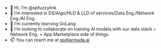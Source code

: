 - 👋 Hi, I’m @spfuzzylink
- 👀 I’m interested in DS/Algo/HLD & LLD of services/Data Eng./Network Eng./AI Eng.
- 🌱 I’m currently learning GoLang
- 💞️ I’m looking to collaborate on training AI models with our data stack + Network Eng. + App Marketplace side of things.
- 📫 You can reach me at sp@armada.ai

<!---
spfuzzylink/spfuzzylink is a ✨ special ✨ repository because its `README.md` (this file) appears on your GitHub profile.
You can click the Preview link to take a look at your changes.
--->
